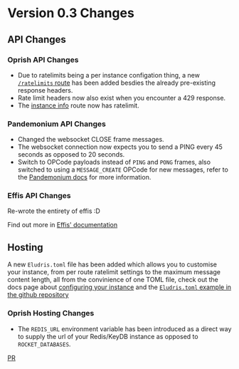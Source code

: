 # Version 0.3 Changes

## API Changes

### Oprish API Changes

- Due to ratelimits being a per instance configation thing, a new [`/ratelimits`
route](./oprish/ratelimits.md) has been added besdies the already pre-existing
response headers.
- Rate limit headers now also exist when you encounter a 429 response.
- The [instance info](./oprish/instance_info.md) route now has ratelimit.

### Pandemonium API Changes

- Changed the websocket CLOSE frame messages.
- The websocket connection now expects you to send a PING every 45 seconds as
opposed to 20 seconds.
- Switch to OPCode payloads instead of `PING` and `PONG` frames, also switched to
using a `MESSAGE_CREATE` OPCode for new messages, refer to the [Pandemonium docs](./pandemonium/payloads.md)
for more information.

### Effis API Changes

Re-wrote the entirety of effis :D

Find out more in [Effis' documentation](./effis/index.md)

## Hosting

A new `Eludris.toml` file has been added which allows you to customise your instance,
from per route ratelimit settings to the maximum message content length, all from
the convinience of one TOML file, check out the docs page about [configuring
your instance](./conf.md) and the [`Eludris.toml` example in the github
repository](https://github.com/eludris/eludris/blob/main/Eludris.example.toml)

### Oprish Hosting Changes

- The `REDIS_URL` environment variable has been introduced as a direct way to
supply the url of your Redis/KeyDB instance as opposed to `ROCKET_DATABASES`.

[PR](https://github.com/Eludris/eludris/pull/10)
